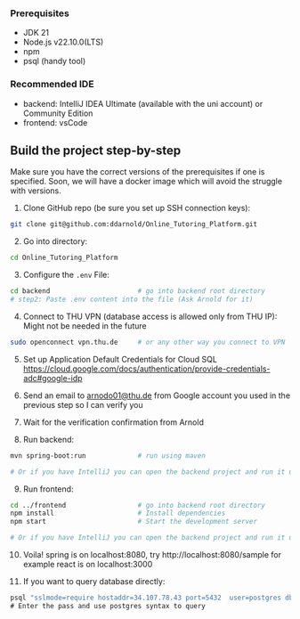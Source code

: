 ### Prerequisites
- JDK 21
- Node.js v22.10.0(LTS)
- npm
- psql (handy tool)

### Recommended IDE
- backend: IntelliJ IDEA Ultimate (available with the uni account) or Community Edition
- frontend: vsCode

## Build the project step-by-step
Make sure you have the correct versions of the prerequisites if one is specified.
Soon, we will have a docker image which will avoid the struggle with versions.

1. Clone GitHub repo (be sure you set up SSH connection keys):
```bash
git clone git@github.com:ddarnold/Online_Tutoring_Platform.git
```
2. Go into directory:
```bash
cd Online_Tutoring_Platform
```
3. Configure the `.env` File:
```bash
cd backend 						# go into backend root directory
# step2: Paste .env content into the file (Ask Arnold for it)
```
4. Connect to THU VPN (database access is allowed only from THU IP):
Might not be needed in the future
```bash
sudo openconnect vpn.thu.de 	# or any other way you connect to VPN
```

5. Set up Application Default Credentials for Cloud SQL
https://cloud.google.com/docs/authentication/provide-credentials-adc#google-idp

6. Send an email to arnodo01@thu.de from Google account you used in the previous step so I can verify you

7. Wait for the verification confirmation from Arnold

8. Run backend:
```bash
mvn spring-boot:run 			# run using maven

# Or if you have IntelliJ you can open the backend project and run it using Shift + F10
```

9. Run frontend:
```bash
cd ../frontend 					# go into backend root directory
npm install						# Install dependencies
npm start						# Start the development server		

# Or if you have IntelliJ you can open the backend project and run it using Shift + F10
```
10. Voila!
spring is on localhost:8080, try http://localhost:8080/sample for example
react is on localhost:3000

11. If you want to query database directly:
```bash
psql "sslmode=require hostaddr=34.107.78.43 port=5432  user=postgres dbname=test"\
# Enter the pass and use postgres syntax to query
```